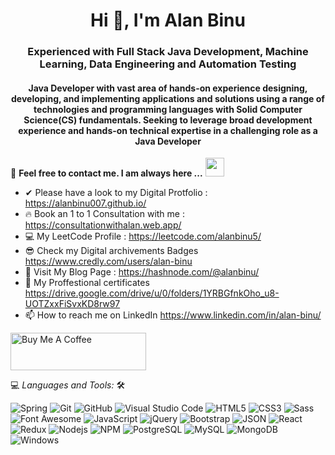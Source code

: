 
<h1 align="center">Hi 🙂, I'm Alan Binu</h1>
<h3 align="center">Experienced with Full Stack Java Development, Machine Learning, Data Engineering and Automation Testing</h3>

<h4 align="center">Java Developer with vast area of hands-on experience designing, developing, and implementing applications and solutions using a range of technologies and programming languages with Solid Computer Science(CS) fundamentals. Seeking to leverage broad development experience and hands-on technical expertise in a challenging role as a Java Developer</h4>

<!-- ![](https://visitor-badge.glitch.me/badge?page_id=AlanBinu007.AlanBinu007) -->

📝 **Feel free to contact me. I am always here ...** <img src="https://media.giphy.com/media/WUlplcMpOCEmTGBtBW/giphy.gif" width="30">
<br>
- ✔  Please have a look to my Digital Protfolio :  https://alanbinu007.github.io/
- 🔥  Book an 1 to 1 Consultation with me :  https://consultationwithalan.web.app/
- 💻 My LeetCode Profile : https://leetcode.com/alanbinu5/
- 😎 Check my Digital archivements Badges https://www.credly.com/users/alan-binu
- 🌟 Visit My Blog Page : https://hashnode.com/@alanbinu/
- 🎉 My Proffestional certificates  https://drive.google.com/drive/u/0/folders/1YRBGfnkOho_u8-UOTZxxFiSvxKD8rw97
- 📫 How to reach me on LinkedIn  https://www.linkedin.com/in/alan-binu/

<a href="https://www.buymeacoffee.com/alanbinu" target="_blank"><img src="https://cdn.buymeacoffee.com/buttons/v2/default-yellow.png" alt="Buy Me A Coffee" style="height: 60px !important;width: 217px !important;" ></a>


💻 *Languages and Tools:* 🛠️<br>

![Spring](https://img.shields.io/badge/-Spring-000000?style=flat&logo=Spring&logoColor=00FF7F&labelColor=ffffff)
![Git](https://img.shields.io/badge/-Git-000000?style=flat&logo=git&logoColor=F05032&labelColor=ffffff)
![GitHub](https://img.shields.io/badge/-GitHub-000000?style=flat&logo=github&logoColor=000000&labelColor=ffffff)
![Visual Studio Code](https://img.shields.io/badge/-VSCode-000000?style=flat&logo=visual-studio-code&labelColor=007ACC)
![HTML5](https://img.shields.io/badge/-HTML5-000000?style=flat&logo=html5&logoColor=ffffff&labelColor=E34F26)
![CSS3](https://img.shields.io/badge/-CSS3-000000?style=flat&logo=css3&logoColor=ffffff&labelColor=1572B6) 
![Sass](https://img.shields.io/badge/-Sass-000000?style=flat&logo=sass&logoColor=ffffff&labelColor=%23CC6699)
![Font Awesome](https://img.shields.io/badge/-font%20awesome-000000?style=flat&logo=font-awesome&logoColor=339AF0&labelColor=ffffff)
![JavaScript](https://img.shields.io/badge/-JavaScript-000000?style=flat&logo=javascript)
![jQuery](https://img.shields.io/badge/-jQuery-000000?style=flat&logo=jQuery&logoColor=0769AD&labelColor=ffffff)
![Bootstrap](https://img.shields.io/badge/-Bootstrap-000000?style=flat&logo=bootstrap&logoColor=ffffff&labelColor=563D7C)
![JSON](https://img.shields.io/badge/-JSON-000000?style=flat&logo=JSON&logoColor=000000&labelColor=ffffff)
![React](https://img.shields.io/badge/-React-000000?style=flat&logo=react)
![Redux](https://img.shields.io/badge/-Redux-000000?style=flat&logo=redux&logoColor=764ABC&labelColor=ffffff)
![Nodejs](https://img.shields.io/badge/-Nodejs-000000?style=flat&logo=Node.js)
![NPM](https://img.shields.io/badge/-npm-000000?style=flat&logo=npm&labelColor=ffffff)
![PostgreSQL](https://img.shields.io/badge/-PostgreSQL-000000?style=flat&logo=postgresql&logoColor=ffffff&labelColor=336791)
![MySQL](https://img.shields.io/badge/-MySQL-000000?style=flat&logo=mysql&labelColor=ffffff)
![MongoDB](https://img.shields.io/badge/-MongoDB-000000?style=flat&logo=mongodb&labelColor=ffffff)
![Windows](https://img.shields.io/badge/-Windows-000000?style=flat&logo=windows&logoColor=ffffff&labelColor=0078D6)

<!-- ## 🏆 Github Status




<img  src="https://github-readme-stats.vercel.app/api?username=AlanBinu007&show_icons=true&hide_border=true&theme=dark" width="48%" align="right" >
<img  src="https://github-readme-streak-stats.herokuapp.com/?user=AlanBinu007&theme=dark" width="48%" >
<br> -->

